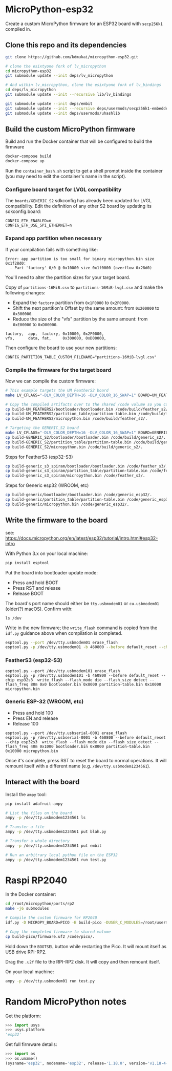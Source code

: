 # MicroPython-esp32
Create a custom MicroPython firmware for an ESP32 board with `secp256k1` compiled in.

## Clone this repo and its dependencies
```bash
git clone https://github.com/kdmukai/micropython-esp32.git

# clone the esixtyone fork of lv_micropython
cd micropython-esp32
git submodule update --init deps/lv_micropython

# And within lv_micropython, clone the esixtyone fork of lv_bindings
cd deps/lv_micropython
git submodule update --init --recursive lib/lv_bindings

git submodule update --init deps/embit
git submodule update --init --recursive deps/usermods/secp256k1-embedded
git submodule update --init deps/usermods/uhashlib

```


## Build the custom MicroPython firmware
Build and run the Docker container that will be configured to build the firmware
```bash
docker-compose build
docker-compose up
```

Run the `container_bash.sh` script to get a shell prompt inside the container (you may need to edit the container's name in the script).

### Configure board target for LVGL compatibility
The `boards/GENERIC_S2` sdkconfig has already been updated for LVGL compatibility. Edit the definition of any other S2 board by updating its sdkconfig.board:
```
CONFIG_ETH_ENABLED=n
CONFIG_ETH_USE_SPI_ETHERNET=n
```

### Expand app partition when necessary
If your compilation fails with something like:
```
Error: app partition is too small for binary micropython.bin size 0x1f28d0:
  - Part 'factory' 0/0 @ 0x10000 size 0x1f0000 (overflow 0x28d0)
```

You'll need to alter the partition sizes for your target board.

Copy of `partitions-16MiB.csv` to `partitions-16MiB-lvgl.csv` and make the following changes:

* Expand the `factory` partition from `0x1F0000` to `0x2F0000`.
* Shift the next partition's Offset by the same amount: from `0x200000` to `0x300000`.
* Reduce the size of the "vfs" partition by the same amount: from `0xE00000` to `0xD00000`.

```
factory,  app,  factory, 0x10000, 0x2F0000,
vfs,      data, fat,     0x300000, 0xD00000,
```

Then configure the board to use your new partitions:
```
CONFIG_PARTITION_TABLE_CUSTOM_FILENAME="partitions-16MiB-lvgl.csv"
```

### Compile the firmware for the target board
Now we can compile the custom firmware:
```bash
# This example targets the UM FeatherS2 board
make LV_CFLAGS="-DLV_COLOR_DEPTH=16 -DLV_COLOR_16_SWAP=1" BOARD=UM_FEATHERS2 USER_C_MODULES=/root/usermods/micropython.cmake

# Copy the compiled artifacts over to the shared /code volume so you can access them outside the container
cp build-UM_FEATHERS2/bootloader/bootloader.bin /code/build/feather_s2/.
cp build-UM_FEATHERS2/partition_table/partition-table.bin /code/build/feather_s2/.
cp build-UM_FEATHERS2/micropython.bin /code/build/feather_s2/.

# Targeting the GENERIC_S2 board
make LV_CFLAGS="-DLV_COLOR_DEPTH=16 -DLV_COLOR_16_SWAP=1" BOARD=GENERIC_S2 USER_C_MODULES=/root/usermods/micropython.cmake
cp build-GENERIC_S2/bootloader/bootloader.bin /code/build/generic_s2/.
cp build-GENERIC_S2/partition_table/partition-table.bin /code/build/generic_s2/.
cp build-GENERIC_S2/micropython.bin /code/build/generic_s2/.
```

Steps for FeatherS3 (esp32-S3)
```bash
cp build-generic_s3_spiram/bootloader/bootloader.bin /code/feather_s3/.
cp build-generic_s3_spiram/partition_table/partition-table.bin /code/feather_s3/.
cp build-generic_s3_spiram/micropython.bin /code/feather_s3/.
```

Steps for Generic esp32 (WROOM, etc)
```bash
cp build-generic/bootloader/bootloader.bin /code/generic_esp32/.
cp build-generic/partition_table/partition-table.bin /code/generic_esp32/.
cp build-generic/micropython.bin /code/generic_esp32/.
```




## Write the firmware to the board
see: https://docs.micropython.org/en/latest/esp32/tutorial/intro.html#esp32-intro

With Python 3.x on your local machine:
```bash
pip install esptool
```

Put the board into bootloader update mode:
* Press and hold BOOT
* Press RST and release
* Release BOOT

The board's port name should either be `tty.usbmodem01` or `cu.usbmodem01` (older(?) macOS). Confirm with:
```
ls /dev
```

Write in the new firmware; the `write_flash` command is copied from the `idf.py` guidance above when compilation is completed.
```bash
esptool.py --port /dev/tty.usbmodem01 erase_flash
esptool.py -p /dev/tty.usbmodem01 -b 460800 --before default_reset --chip esp32s2  write_flash --flash_mode dio --flash_size detect --flash_freq 80m 0x1000 bootloader.bin 0x8000 partition-table.bin 0x10000 micropython.bin
```


### FeatherS3 (esp32-S3)
```
esptool.py --port /dev/tty.usbmodem101 erase_flash
esptool.py -p /dev/tty.usbmodem101 -b 460800 --before default_reset --chip esp32s3  write_flash --flash_mode dio --flash_size detect --flash_freq 80m 0x0 bootloader.bin 0x8000 partition-table.bin 0x10000 micropython.bin
```

### Generic ESP-32 (WROOM, etc)
* Press and hold 100
* Press EN and release
* Release 100
```
esptool.py --port /dev/tty.usbserial-0001 erase_flash
esptool.py -p /dev/tty.usbserial-0001 -b 460800 --before default_reset --chip esp32s3  write_flash --flash_mode dio --flash_size detect --flash_freq 40m 0x1000 bootloader.bin 0x8000 partition-table.bin 0x10000 micropython.bin
```

Once it's complete, press RST to reset the board to normal operations. It will remount itself with a different name (e.g. `/dev/tty.usbmodem1234561`).


## Interact with the board
Install the `ampy` tool:
```bash
pip install adafruit-ampy
```

```bash
# List the files on the board
ampy -p /dev/tty.usbmodem1234561 ls

# Transfer a file
ampy -p /dev/tty.usbmodem1234561 put blah.py

# Transfer a whole directory
ampy -p /dev/tty.usbmodem1234561 put embit

# Run an arbitrary local python file on the ESP32
ampy -p /dev/tty.usbmodem1234561 run test.py
```



# Raspi RP2040
In the Docker container:
```bash
cd /root/micropython/ports/rp2
make -j6 submodules

# Compile the custom firmware for RP2040
idf.py -D MICROPY_BOARD=PICO -B build-pico -DUSER_C_MODULES=/root/usermods/micropython.cmake build

# Copy the completed firmware to shared volume
cp build-pico/firmware.uf2 /code/pico/.
```

Hold down the `BOOTSEL` button while restarting the Pico. It will mount itself as USB drive RPI-RP2.

Drag the `.u2f` file to the RPI-RP2 disk. It will copy and then remount itself.

On your local machine:
```bash
ampy -p /dev/tty.usbmodem01 run test.py
```


# Random MicroPython notes
Get the platform:
```python
>>> import usys
>>> usys.platform
'esp32'
```

Get full firmware details:
```python
>>> import os
>>> os.uname()
(sysname='esp32', nodename='esp32', release='1.18.0', version='v1.18-4-g5c8f5b4ce-dirty on 2022-07-05', machine='FeatherS2 with ESP32-S2')
```
